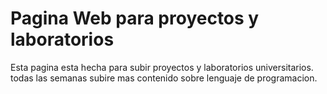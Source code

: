 # Pagina Web para proyectos y laboratorios 
Esta pagina esta hecha para subir proyectos y laboratorios universitarios. todas las semanas subire mas contenido sobre lenguaje de programacion.
